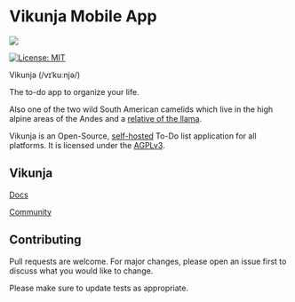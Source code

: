 # Vikunja Mobile App

![](https://vikunja.io/docs/images/vikunja-logo-white.svg)

[![License: MIT](https://img.shields.io/badge/License-MIT-blue.svg)](LICENSE)

Vikunja (/vɪˈkuːnjə/)

The to-do app to organize your life.

Also one of the two wild South American camelids which live in the high
alpine areas of the Andes and a [relative of the llama](https://en.wikipedia.org/wiki/Vicu%C3%B1a).

Vikunja is an Open-Source, [self-hosted](https://vikunja.io/docs/installing/) To-Do list application for all platforms. It is licensed under the [AGPLv3](https://code.vikunja.io/api/src/branch/main/LICENSE).

## Vikunja
[Docs](https://vikunja.io/docs/)

[Community](https://community.vikunja.io/)


## Contributing
Pull requests are welcome. For major changes, please open an issue first to discuss what you would like to change.

Please make sure to update tests as appropriate.

